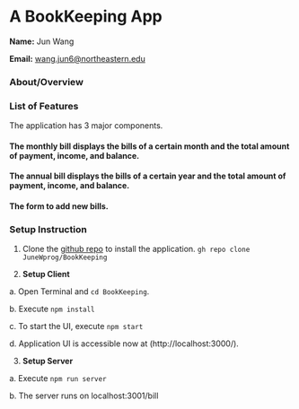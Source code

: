 # A BookKeeping App 

**Name:**  Jun Wang

**Email:**  wang.jun6@northeastern.edu

### About/Overview


### List of Features

The application has 3 major components.

#### The monthly bill displays the bills of a certain month and the total amount of payment, income, and balance.
#### The annual bill displays the bills of a certain year and the total amount of payment, income, and balance.
#### The form to add new bills.

### Setup Instruction

1. Clone the [github repo]([https://github.com/JuneWprog/BookKeeping]) to install the application.
  ```gh repo clone JuneWprog/BookKeeping```

3. **Setup Client**

a. Open Terminal and ```cd BookKeeping```.

b. Execute ```npm install```

c. To start the UI, execute ```npm start```

d. Application UI is accessible now at 
(http://localhost:3000/).

3. **Setup Server**
 
a. Execute ```npm run server```

b. The server runs on localhost:3001/bill 


